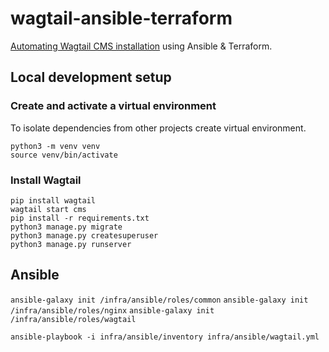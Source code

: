 # wagtail-ansible-terraform

[Automating Wagtail CMS installation](/Server.md) using Ansible &amp; Terraform.  

## Local development setup

### Create and activate a virtual environment  

To isolate dependencies from other projects create virtual environment.  

`python3 -m venv venv`  
`source venv/bin/activate`  

### Install Wagtail

`pip install wagtail`   
`wagtail start cms`  
`pip install -r requirements.txt`  
`python3 manage.py migrate`  
`python3 manage.py createsuperuser`  
`python3 manage.py runserver`  

## Ansible
`ansible-galaxy init /infra/ansible/roles/common`
`ansible-galaxy init /infra/ansible/roles/nginx`
`ansible-galaxy init /infra/ansible/roles/wagtail`

`ansible-playbook -i infra/ansible/inventory infra/ansible/wagtail.yml`